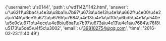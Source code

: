 {'username': u's0144', 'path': u'wd1142/1142.html', 'answer': u'\u6211\u8ba4\u4e3a\u8ba1\u7b97\u673a\u4e13\u4e1a\u662f\u4e00\u4e2a\u5145\u6ee1\u672a\u6765\u7684\u4e13\u4e1a\uff0c\u6bd5\u4e1a\u540e\u5e0c\u671b\u4ece\u4e8b\u8ba1\u7b97\u673a\u4e13\u4e1a\u7684\u76f8\u5173\u5de5\u4f5c\u3002', 'email': u'398102754@qq.com', 'time': '2016-02-23:11:40:49'}